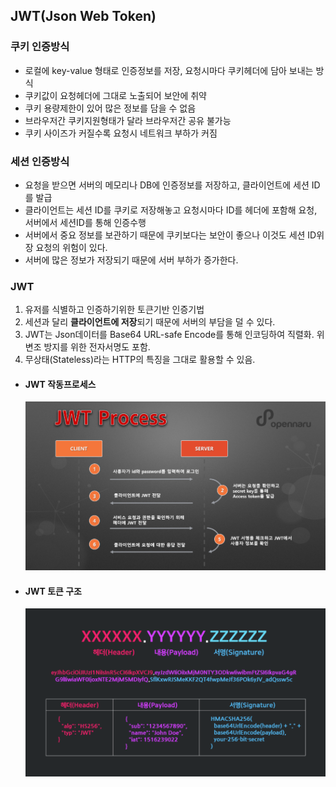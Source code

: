 ## **JWT(Json Web Token)**
### 쿠키 인증방식
- 로컬에 key-value 형태로 인증정보를 저장, 요청시마다 쿠키헤더에 담아 보내는 방식
- 쿠키값이 요청헤더에 그대로 노출되어 보안에 취약
- 쿠키 용량제한이 있어 많은 정보를 담을 수 없음
- 브라우저간 쿠키지원형태가 달라 브라우저간 공유 불가능
- 쿠키 사이즈가 커질수록 요청시 네트워크 부하가 커짐
### 세션 인증방식
- 요청을 받으면 서버의 메모리나 DB에 인증정보를 저장하고, 클라이언트에 세션 ID를 발급
- 클라이언트는 세션 ID를 쿠키로 저장해놓고 요청시마다 ID를 헤더에 포함해 요청, 서버에서 세션ID를 통해 인증수행
- 서버에서 중요 정보를 보관하기 때문에 쿠키보다는 보안이 좋으나 이것도 세션 ID위장 요청의 위험이 있다.
- 서버에 많은 정보가 저장되기 때문에 서버 부하가 증가한다.
### JWT
1. 유저를 식별하고 인증하기위한 토큰기반 인증기법
2. 세션과 달리 **클라이언트에 저장**되기 때문에 서버의 부담을 덜 수 있다.
3. JWT는 Json데이터를 Base64 URL-safe Encode를 통해 인코딩하여 직렬화. 위변조 방지를 위한 전자서명도 포함.
4. 무상태(Stateless)라는 HTTP의 특징을 그대로 활용할 수 있음.
- #### JWT 작동프로세스

  ![img.png](../assets/JWT_process.png)

- #### JWT 토큰 구조

  ![img_1.png](../assets/JWT_token.png)